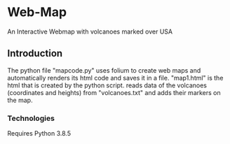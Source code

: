 # Web-Map
An Interactive Webmap with volcanoes marked over USA

## Introduction 
The python file "mapcode.py" uses folium to create web maps and automatically renders its html code and saves it in a file. "map1.html" is the html that is created by the python script.
reads data of the volcanoes (coordinates and heights) from "volcanoes.txt" and adds their markers on the map.

### Technologies 
Requires Python 3.8.5
